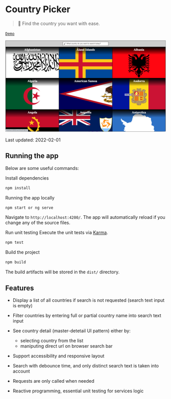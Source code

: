 # Country Picker
>  🔎 Find the country you want with ease.

[`Demo`](https://vinhnghi223.github.io/country-picker/)

<img src="docs/screenshot.png" />

Last updated: 2022-02-01
## Running the app

Below are some useful commands:

Install dependencies
```bash
npm install
```

Running the app locally
```bash
npm start or ng serve
```
Navigate to `http://localhost:4200/`. The app will automatically reload if you change any of the source files.

Run unit testing
Execute the unit tests via [Karma](https://karma-runner.github.io).
```bash
npm test
```

Build the project
```bash
npm build
```
The build artifacts will be stored in the `dist/` directory.

## Features
* Display a list of all countries if search is not requested (search text input is empty)

* Filter countries by entering full or partial country name into search text input

* See country detail (master-detetail UI pattern) either by:
  - selecting country from the list 
  - maniputing direct url on browser search bar

* Support accessibility and responsive layout

* Search with debounce time, and only distinct search text is taken into account

* Requests are only called when needed

* Reactive programming, essential unit testing for services logic